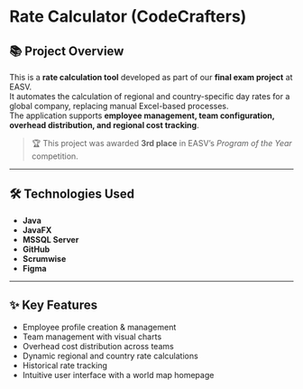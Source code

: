 # Rate Calculator (CodeCrafters)

## 📚 Project Overview
This is a **rate calculation tool** developed as part of our **final exam project** at EASV.  
It automates the calculation of regional and country-specific day rates for a global company, replacing manual Excel-based processes.  
The application supports **employee management, team configuration, overhead distribution, and regional cost tracking**.

> 🏆 This project was awarded **3rd place** in EASV’s *Program of the Year* competition.

---

## 🛠️ Technologies Used
- **Java**
- **JavaFX** 
- **MSSQL Server** 
- **GitHub** 
- **Scrumwise** 
- **Figma** 

---

## ✨ Key Features
- Employee profile creation & management
- Team management with visual charts
- Overhead cost distribution across teams
- Dynamic regional and country rate calculations
- Historical rate tracking
- Intuitive user interface with a world map homepage

